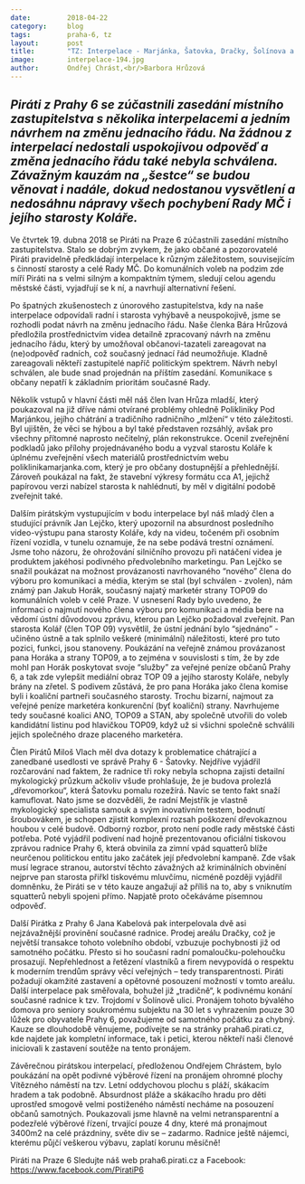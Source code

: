 ```yaml
---
date:         2018-04-22
category:     blog
tags:         praha-6, tz
layout:       post
title:        "TZ: Interpelace - Marjánka, Šatovka, Dračky, Šolínova a další kauzy" 
image:        interpelace-194.jpg
author:       Ondřej Chrást,<br/>Barbora Hrůzová
---
```

*Piráti z Prahy 6 se zúčastnili zasedání místního zastupitelstva s několika interpelacemi a jedním návrhem na změnu jednacího řádu. Na žádnou z interpelací nedostali uspokojivou odpověď a změna jednacího řádu také nebyla schválena. Závažným kauzám na „šestce“ se budou věnovat i nadále, dokud nedostanou vysvětlení a nedosáhnu nápravy všech pochybení Rady MČ i jejího starosty Koláře.*
----
Ve čtvrtek 19. dubna 2018 se Piráti na Praze 6 zúčastnili zasedání místního zastupitelstva. Stalo se dobrým zvykem, že jako občané a pozorovatelé Piráti pravidelně předkládají interpelace k různým záležitostem, souvisejícím s činností starosty a celé Rady MČ. Do komunálních voleb na podzim zde míří Piráti na s velmi silným a kompaktním týmem, sledují celou agendu městské části, vyjadřují se k ní, a navrhují alternativní řešení.
 
Po špatných zkušenostech z únorového zastupitelstva, kdy na naše interpelace odpovídali radní i starosta vyhýbavě a neuspokojivě, jsme se rozhodli podat návrh na změnu jednacího řádu. Naše členka Bára Hrůzová předložila prostřednictvím videa detailně zpracovaný návrh na změnu jednacího řádu, který by umožňoval občanovi-tazateli zareagovat na (ne)odpověď radních, což současný jednací řád neumožňuje. Kladně zareagovali někteří zastupitelé napříč politickým spektrem. Návrh nebyl schválen, ale bude snad projednán na příštím zasedání. Komunikace s občany nepatří k základním prioritám současné Rady.
 
Několik vstupů v hlavní části měl náš člen Ivan Hrůza mladší, který poukazoval na již dříve námi otvírané problémy ohledně Polikliniky Pod Marjánkou, jejího chátrání a tradičního radničního „mlžení“ v této záležitosti. Byl ujištěn, že věci se hýbou a byl také představen rozsáhlý, avšak pro všechny přítomné naprosto nečitelný, plán rekonstrukce. Ocenil zveřejnění podkladů jako přílohy projednávaného bodu a vyzval starostu Koláře k úplnému zveřejnění všech materiálů prostřednictvím webu poliklinikamarjanka.com, který je pro občany dostupnější a přehlednější. Zároveň poukázal na fakt, že stavební výkresy formátu cca A1, jejichž papírovou verzi nabízel starosta k nahlédnutí, by měl v digitální podobě zveřejnit také.
 
Dalším pirátským vystupujícím v bodu interpelace byl náš mladý člen a studující právník Jan Lejčko, který upozornil na absurdnost posledního video-výstupu pana starosty Koláře, kdy na videu, točeném při osobním řízení vozidla, v tunelu oznamuje, že na sebe podává trestní oznámení. Jsme toho názoru, že ohrožování silničního provozu při natáčení videa je produktem jakéhosi podivného předvolebního marketingu. Pan Lejčko se snažil poukázat na možnost provázanosti navrhovaného “nového” člena do výboru pro komunikaci a média, kterým se stal (byl schválen - zvolen), nám známý pan Jakub Horák, současný najatý marketér strany TOP09 do komunálních voleb v celé Praze. V usnesení Rady bylo uvedeno, že informaci o najmutí nového člena výboru pro komunikaci a média bere na vědomí ústní důvodovou zprávu, kterou pan Lejčko požadoval zveřejnit. Pan starosta Kolář (člen TOP 09) vysvětlil, že ústní jednání bylo “sjednáno” - učiněno ústně a tak splnilo veškeré (minimální) náležitosti, které pro tuto pozici, funkci, jsou stanoveny. Poukázání na veřejně známou provázanost pana Horáka a strany TOP09, a to zejména v souvislosti s tím, že by zde mohl pan Horák poskytovat svoje “služby” za veřejné peníze občanů Prahy 6, a tak zde vylepšit mediální obraz TOP 09 a jejího starosty Koláře, nebyly brány na zřetel. S podivem zůstává, že pro pana Horáka jako člena komise byli i koaliční partneři současného starosty. Trochu bizarní, najmout za veřejné peníze marketéra konkurenční (byť koaliční) strany. Navrhujeme tedy současné koalici ANO, TOP09 a STAN, aby společně utvořili do voleb kandidátní listinu pod hlavičkou TOP09, když už si všichni společně schválili jejich společného draze placeného marketéra.
 
Člen Pirátů Miloš Vlach měl dva dotazy k problematice chátrající a zanedbané usedlosti ve správě Prahy 6 - Šatovky. Nejdříve vyjádřil rozčarování nad faktem, že radnice tři roky nebyla schopna zajisti detailní mykologický průzkum ačkoliv všude prohlašuje, že je budova prolezlá „dřevomorkou“, která Šatovku pomalu rozežírá. Navíc se tento fakt snaží kamuflovat. Nato jsme se dozvěděli, že radní Mejstřík je vlastně mykologický specialista samouk a svým inovativním testem, bodnutí šroubovákem, je schopen zjistit komplexní rozsah poškození dřevokaznou houbou v celé budově. Odborný rozbor, proto není podle rady městské části potřeba. Poté vyjádřil podivení nad hojně prezentovanou oficiální tiskovou zprávou radnice Prahy 6, která obvinila za zimní vpád squatterů blíže neurčenou politickou entitu jako začátek její předvolební kampaně. Zde však musí legrace stranou, autorství těchto závažných až kriminálních obvinění nejprve pan starosta přiřkl tiskovému mluvčímu, nicméně později vyjádřil domněnku, že Piráti se v této kauze angažují až příliš na to, aby s vniknutím squatterů nebyli spojeni přímo. Napjatě proto očekáváme písemnou odpověď.
 
Další Pirátka z Prahy 6 Jana Kabelová pak interpelovala dvě asi nejzávažnější provinění současné radnice. Prodej areálu Dračky, což je největší transakce tohoto volebního období, vzbuzuje pochybnosti již od samotného počátku. Přesto si ho současní radní pomaloučku-polehoučku prosazují. Nepřehlednost a řetězení vlastníků a firem nevypovídá o respektu k moderním trendům správy věcí veřejných – tedy transparentnosti. Piráti požadují okamžité zastavení a opětovné posouzení možností v tomto areálu. Další interpelace pak směřovala, bohužel již „tradičně“, k podivnému konání současné radnice k tzv. Trojdomí v Šolínově ulici. Pronájem tohoto bývalého domova pro seniory soukromému subjektu na 30 let s vyhrazením pouze 30 lůžek pro obyvatele Prahy 6, považujeme od samotného počátku za chybný. Kauze se dlouhodobě věnujeme, podívejte se na stránky praha6.pirati.cz, kde najdete jak kompletní informace, tak i petici, kterou někteří naši členové iniciovali k zastavení soutěže na tento pronájem.
 
Závěrečnou pirátskou interpelací, předloženou Ondřejem Chrástem, bylo poukázání na opět podivné výběrové řízení na pronájem ohromné plochy Vítězného náměstí na tzv. Letní oddychovou plochu s pláží, skákacím hradem a tak podobně. Absurdnost pláže a skákacího hradu pro děti uprostřed smogově velmi postiženého náměstí necháme na posouzení občanů samotných. Poukazovali jsme hlavně na velmi netransparentní a podezřelé výběrové řízení, trvající pouze 4 dny, které má pronajmout 3400m2 na celé prázdniny, světe div se – zadarmo. Radnice ještě nájemci, kterému půjčí veškerou výbavu, zaplatí korunu měsíčně!

Piráti na Praze 6
Sledujte náš web praha6.pirati.cz 
a Facebook: https://www.facebook.com/PiratiP6
